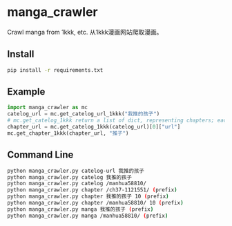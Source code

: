 # manga_crawler
Crawl manga from 1kkk, etc. 从1kkk漫画网站爬取漫画。

## Install
```bash
pip install -r requirements.txt
```
## Example
```python
import manga_crawler as mc
catelog_url = mc.get_catelog_url_1kkk("我推的孩子")
# mc.get_catelog_1kkk return a list of dict, representing chapters; each dict contains "title" and "url"
chapter_url = mc.get_catelog_1kkk(catelog_url)[0]["url"]
mc.get_chapter_1kkk(chapter_url, "推子")
```
## Command Line
```bash
python manga_crawler.py catelog-url 我推的孩子
python manga_crawler.py catelog 我推的孩子
python manga_crawler.py catelog /manhua58810/
python manga_crawler.py chapter /ch37-1121551/ (prefix)
python manga_crawler.py chapter 我推的孩子 10 (prefix)
python manga_crawler.py chapter /manhua58810/ 10 (prefix)
python manga_crawler.py manga 我推的孩子 (prefix)
python manga_crawler.py manga /manhua58810/ (prefix)
```